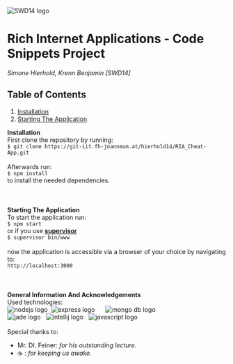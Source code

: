 ![SWD14 logo](http://i.imgur.com/ce4TSEU.jpg)

# Rich Internet Applications - Code Snippets Project
_Simone Hierhold, Krenn Benjamin [SWD14]_

## Table of Contents
1. [Installation](#Installation)
1. [Starting The Application](#Installation)

**Installation**
<br>
First clone the repository by running:<br>
`$ git clone https://git-iit.fh-joanneum.at/hierhold14/RIA_Cheat-App.git`
<br><br>
Afterwards run:<br>
`$ npm install`
<br>
to install the needed dependencies.
<br><br><br><br>
**Starting The Application**
<br>
To start the application run:<br>
`$ npm start`
<br>
or if you use [**supervisor**](https://www.npmjs.com/browse/keyword/supervisor)<br>
`$ supervisor bin/www`
<br>
<br>
now the application is accessible via a browser of your choice by navigating to:<br>
`http://localhost:3000`
<br><br><br><br>
**General Information And Acknowledgements**
<br>
Used technologies:
<br>
![nodejs logo](https://cdn4.iconfinder.com/data/icons/logos-3/456/nodejs-new-pantone-black-128.png)&nbsp;
![express logo](http://nodejs-cloud.com/img/128px/expressjs.png)&nbsp;&nbsp;&nbsp;&nbsp;&nbsp;
![mongo db logo](https://community.logentries.com/wp-content/uploads/2015/03/mongodb-pack-icon.png)
<br>
![jade logo](https://d13yacurqjgara.cloudfront.net/users/11525/screenshots/541227/dribble_f_teaser.png)&nbsp;&nbsp;
![intellij logo](https://chocolatey.org/content/packageimages/IntelliJIDEA.2016.0.png)&nbsp;&nbsp;
![javascript logo](http://www.devpointlabs.com/assets/javascript/javascript-icon-59b52f096f36f476bbdfac982a25240583d483b1157b76771e59077025f62d38.png)
<br><br>
Special thanks to:
* Mr. DI. Feiner: _for his outstanding lecture._
* &#9749; : _for keeping us awake._

